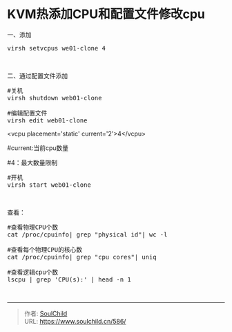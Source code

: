 # KVM热添加CPU和配置文件修改cpu

<!--more-->
一、添加
<pre>virsh setvcpus we01-clone 4</pre>
&nbsp;

二、通过配置文件添加
<pre>#关机
virsh shutdown web01-clone

#编辑配置文件
virsh edit web01-clone</pre>
&lt;vcpu placement='static' current='2'&gt;4&lt;/vcpu&gt;

#current:当前cpu数量

#4：最大数量限制
<pre>#开机
virsh start web01-clone</pre>
&nbsp;

查看：
<pre>#查看物理CPU个数
cat /proc/cpuinfo| grep "physical id"| wc -l

#查看每个物理CPU的核心数
cat /proc/cpuinfo| grep "cpu cores"| uniq

#查看逻辑cpu个数
lscpu | grep 'CPU(s):' | head -n 1</pre>
&nbsp;


---

> 作者: [SoulChild](https://www.soulchild.cn)  
> URL: https://www.soulchild.cn/586/  

